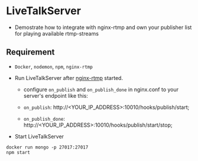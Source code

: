 # LiveTalkServer

* Demostrate how to integrate with nginx-rtmp and own your publisher list for playing available rtmp-streams

## Requirement

* `Docker`, `nodemon`, `npm`, `nginx-rtmp`

- Run LiveTalkServer after [nginx-rtmp](https://github.com/zhang699/nginx-rtmp) started.

  * configure `on_publish` and `on_publish_done` in nginx.conf to your server's endpoint like this:

  * `on_publish`: http://<YOUR_IP_ADDRESS>:10010/hooks/publish/start;

  * `on_publish_done`: http://<YOUR_IP_ADDRESS>:10010/hooks/publish/start/stop;

* Start LiveTalkServer

```
docker run mongo -p 27017:27017
npm start
```

